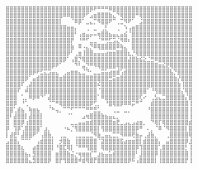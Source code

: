 ⣿⣿⣿⣿⣿⣿⣿⣿⣿⣿⣿⣿⣿⣿⣿⣿⣿⣿⣿⣿⣿⣿⡿⠟⠛⠛⠛⠿⣿⣿⣿⣿⣿⣿⣿⣿⣿⣿⣿⣿⣿⣿⣿⣿⣿⣿⣿⣿⣿
⣿⣿⣿⣿⣿⣿⣿⣿⣿⣿⣿⣿⣿⣿⣿⠿⠿⣿⣿⣿⡿⠋⣠⣶⣿⣿⣿⣷⣄⠙⢿⣿⣿⣿⠛⢿⣿⣿⣿⣿⣿⣿⣿⣿⣿⣿⣿⣿⣿
⣿⣿⣿⣿⣿⣿⣿⣿⣿⣿⣿⣿⣿⣿⡇⠀⠀⠈⠿⡿⠁⣀⣄⡉⠻⣿⣿⠟⠉⢀⣉⠻⠟⠁⠀⣨⣿⣿⣿⣿⣿⣿⣿⣿⣿⣿⣿⣿⣿
⣿⣿⣿⣿⣿⣿⣿⣿⣿⣿⣿⣿⣿⣿⣿⣿⣶⣶⡄⠀⠀⢀⠀⣀⠀⢀⡃⠀⠀⢀⠀⠱⢠⣶⣿⣿⣿⣿⣿⣿⣿⣿⣿⣿⣿⣿⣿⣿⣿
⣿⣿⣿⣿⣿⣿⣿⣿⣿⣿⣿⣿⣿⣿⣿⣿⣿⣿⠃⢠⣶⣤⡤⠤⢶⣿⣿⣦⣤⣄⣤⣮⠈⣿⣿⣿⣿⣿⣿⣿⣿⣿⣿⣿⣿⣿⣿⣿⣿
⣿⣿⣿⣿⣿⣿⣿⣿⣿⣿⣿⣿⣿⣿⣿⣿⣿⡟⠀⠘⠛⠋⣀⣀⠈⠛⢛⣋⣩⣌⠻⠿⠆⣿⣿⣿⣿⣿⣿⣿⣿⣿⣿⣿⣿⣿⣿⣿⣿
⣿⣿⣿⣿⣿⣿⣿⣿⣿⣿⣿⣿⣿⣿⣿⣿⣿⣷⠀⠿⠠⣄⡙⠿⢿⣿⣿⣿⣿⠿⢷⣄⠀⣿⣿⣿⣿⣿⣿⣿⣿⣿⣿⣿⣿⣿⣿⣿⣿
⣿⣿⣿⣿⣿⣿⣿⣿⣿⣿⣿⣿⣿⣿⣿⣿⡿⠃⢀⣶⢸⣿⣿⣤⣤⣤⣴⣶⣶⣿⣿⣿⣆⡘⢿⣿⣿⣿⣿⣿⣿⣿⣿⣿⣿⣿⣿⣿⣿
⣿⣿⣿⣿⣿⣿⣿⣿⣿⣿⣿⣿⣿⣿⣿⡿⠁⢠⣿⡙⢿⣿⣿⣿⣿⣿⣿⣿⣿⣿⣿⣿⣼⣿⣷⣮⣕⣈⣛⠿⣿⣿⣿⣿⣿⣿⣿⣿⣿
⣿⣿⣿⣿⣿⣿⣿⣿⣿⣿⣿⣿⡿⠟⠁⠀⠀⠀⠙⠃⣤⡙⠛⠻⢿⣿⣿⣿⣿⢿⣿⣿⣿⣿⣿⣿⣿⣿⣿⣿⣶⣮⣟⢿⣿⣿⣿⣿⣿
⣿⣿⣿⣿⣿⣿⣿⡿⠟⣋⣍⣩⣤⣄⠀⢀⣤⣶⣶⣄⣈⠙⠂⣀⣀⣭⣥⣴⣶⣾⢡⣾⣿⣿⣿⣿⣿⣿⣿⣿⣿⣿⣿⣧⡙⣿⣿⣿⣿
⣿⣿⣿⣿⣿⡿⠁⣤⣾⣿⣿⣿⣿⣿⣶⣿⣿⣿⣿⣿⣿⣿⣿⣿⣿⣿⣿⣛⣭⣶⣿⣿⣿⣿⣿⣿⣿⣿⣿⣿⣿⣿⣿⣿⣷⡜⣿⣿⣿
⣿⣿⣿⣿⠏⢀⣼⣿⣿⣿⣿⣿⣿⣿⣿⣿⣿⣿⣿⣿⣿⣿⣿⣿⠮⣿⣿⣿⣿⣿⣿⣿⣿⣿⣿⣿⣿⣿⣿⣿⣿⣿⣿⣿⣿⣷⢸⣿⣿
⣿⣿⣿⠏⠀⠾⣿⣿⣿⣿⣿⣿⣿⣿⣿⣿⣿⣿⣿⣿⣿⣿⣿⣿⠈⣿⣿⣿⣿⣿⣿⣿⣿⣿⣿⣿⣿⠁⠘⢻⣿⣿⣿⣿⣿⣿⡌⢿⣿
⣿⣿⣿⠀⢁⡀⠿⡿⠿⠙⠁⣼⣿⣿⣿⣿⣿⣿⣿⣿⣿⣿⣿⣿⠁⠿⣿⣿⣿⣿⣿⣿⣿⣿⣿⢏⠔⠀⢀⣣⣄⣉⣿⣿⣿⣿⣿⡌⣿
⣿⣿⡿⠀⠘⢁⠀⠀⠀⠀⠀⢈⠉⠛⢿⣿⣿⣿⣿⣿⣿⣿⡿⢋⡀⠀⠘⣿⢿⣿⡿⠿⠿⡭⠛⠉⠀⠀⣾⣿⣿⣿⣿⣿⣿⣿⣿⣿⢸
⣿⣿⢁⣾⣦⠀⢷⣶⣦⠀⠀⠈⠓⢤⡀⠉⠉⠋⠉⠉⠉⠛⠛⣛⣁⠀⠀⠀⢀⣀⠀⣀⡀⠀⠀⠀⠀⠘⣿⣿⣿⣿⣿⣿⣿⣿⣿⣿⢸
⣿⠇⣼⣿⣿⡇⣼⣿⣿⡇⠀⠀⠀⠀⠀⠀⠈⠁⠀⠀⣠⢶⣿⣿⣿⣷⣦⣤⣄⡀⠀⠀⠀⠀⠀⠀⠀⠀⣿⣿⣿⣿⣿⣿⣿⣿⣿⣿⢸
⣿⠀⣿⣿⡿⢰⣿⣿⣿⡇⠀⠀⠀⠀⠀⠀⠀⣀⣀⣤⣤⣶⣾⣿⣿⣿⣿⣿⣶⣟⣀⣠⣄⣠⣴⣶⡀⠀⠙⢿⡏⢿⣿⣿⣿⣿⣿⣿⣾
⡿⠀⢹⡿⢁⣿⣿⣿⣿⠁⣰⡀⠀⠀⠀⠐⠦⡈⢻⣿⣿⣿⣿⣿⡇⢻⣿⣿⣿⣿⣿⣿⣿⣿⡿⠛⠀⠄⡀⠈⠿⠈⠻⣿⣿⣿⣿⡇⣿
⡇⣼⣟⠃⣼⣿⣿⠟⠁⢠⣿⣷⡀⠀⢀⣀⠀⠀⢀⣀⣀⣀⣈⠻⣷⣀⣤⣄⣉⡉⠻⠿⠿⢟⣷⡤⢀⣼⣷⡀⠀⠀⢀⣿⣿⣿⣿⣿⢿
⣠⣿⣿⡄⠉⠉⠁⠀⢠⣾⣿⣿⡇⠀⡺⣿⣷⠀⢸⣿⣿⣿⣿⣿⠈⣽⣿⣿⣿⣿⣯⣴⣶⣶⣿⡇⣾⣿⣿⣿⡄⠀⣤⣿⣿⣿⣿⡿⣸
⣿⣿⣿⣿⣆⠀⠀⣴⣿⣿⣿⣿⡇⠘⣿⣏⢿⡇⠈⠛⠛⢻⣿⣿⠀⢿⣿⣿⣿⣿⣿⣿⣿⣿⡿⢹⣿⣿⣿⣿⢁⣿⣿⣿⣿⣿⣿⡃⢸
⣿⣿⣿⣿⣿⣦⡄⣻⣿⣿⣿⣿⠀⣶⣿⣿⣷⣬⡐⢶⣶⣶⡎⠉⣰⣦⣤⣥⣾⣿⣿⣿⣿⣿⠃⣸⣿⣿⣿⡿⢸⣿⣿⣿⣿⣿⣿⣿⢸
⣿⣿⣿⣿⣿⣿⣄⣻⣿⣿⣿⡿⠀⣿⡟⢻⣿⣿⣿⠾⣾⢿⣿⡟⣿⣿⣿⣿⣿⣿⣿⣿⡿⠯⢠⣿⣿⣿⣿⡇⢸⣿⣿⣿⣿⣿⣿⡟⢸

